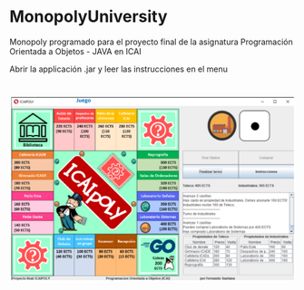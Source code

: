 # MonopolyUniversity
Monopoly programado para el proyecto final de la asignatura Programación Orientada a Objetos - JAVA en ICAI

Abrir la applicación .jar y leer las instrucciones en el menu

# ![](https://raw.githubusercontent.com/fersantanag/MonopolyUniversity/master/images/1.png) 
